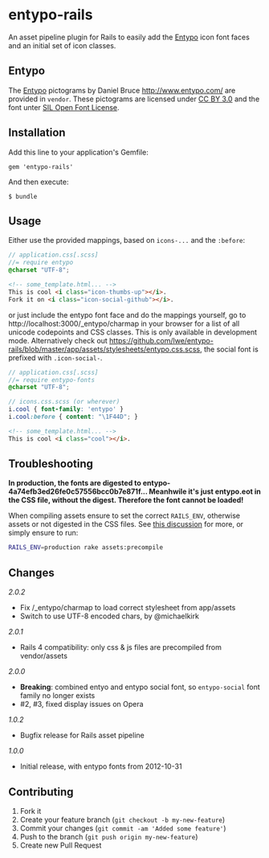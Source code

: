 # entypo-rails

An asset pipeline plugin for Rails to easily add the [Entypo](http://www.entypo.com/)
icon font faces and an initial set of icon classes.

## Entypo

The [Entypo](http://www.entypo.com/) pictograms by Daniel Bruce http://www.entypo.com/
are provided in `vendor`. These pictograms are licensed under
[CC BY 3.0](http://creativecommons.org/licenses/by-sa/3.0/) and the font unter
[SIL Open Font License](http://scripts.sil.org/OFL).

## Installation

Add this line to your application's Gemfile:

    gem 'entypo-rails'

And then execute:

    $ bundle

## Usage

Either use the provided mappings, based on `icons-...` and the `:before`:

```scss
// application.css[.scss]
//= require entypo
@charset "UTF-8";
```

```html
<!-- some_template.html... -->
This is cool <i class="icon-thumbs-up"></i>.
Fork it on <i class="icon-social-github"></i>.
```

or just include the entypo font face and do the mappings yourself, go to
http://localhost:3000/_entypo/charmap in your browser for a list of all
unicode codepoints and CSS classes. This is only available in development
mode. Alternatively check out
https://github.com/lwe/entypo-rails/blob/master/app/assets/stylesheets/entypo.css.scss,
the social font is prefixed with `.icon-social-`.

```scss
// application.css[.scss]
//= require entypo-fonts
@charset "UTF-8";

// icons.css.scss (or wherever)
i.cool { font-family: 'entypo' }
i.cool:before { content: "\1F44D"; }
```

```html
<!-- some_template.html... -->
This is cool <i class="cool"></i>.
```

## Troubleshooting

**In production, the fonts are digested to entypo-
4a74efb3ed26fe0c57556bcc0b7e871f... Meanhwile it's just entypo.eot in the CSS
file, without the digest. Therefore the font cannot be loaded!**

When compiling assets ensure to set the correct `RAILS_ENV`, otherwise assets
or not digested in the CSS files. See
[this discussion](https://github.com/lwe/entypo-rails/pull/6) for more, or
simply ensure to run:

```bash
RAILS_ENV=production rake assets:precompile
```

## Changes

_2.0.2_

- Fix /_entypo/charmap to load correct stylesheet from app/assets
- Switch to use UTF-8 encoded chars, by @michaelkirk

_2.0.1_

- Rails 4 compatibility: only css & js files are precompiled from vendor/assets

_2.0.0_

- **Breaking**: combined entyo and entypo social font, so `entypo-social` font family no longer exists
- #2, #3, fixed display issues on Opera

_1.0.2_

- Bugfix release for Rails asset pipeline

_1.0.0_

- Initial release, with entypo fonts from 2012-10-31

## Contributing

1. Fork it
2. Create your feature branch (`git checkout -b my-new-feature`)
3. Commit your changes (`git commit -am 'Added some feature'`)
4. Push to the branch (`git push origin my-new-feature`)
5. Create new Pull Request
